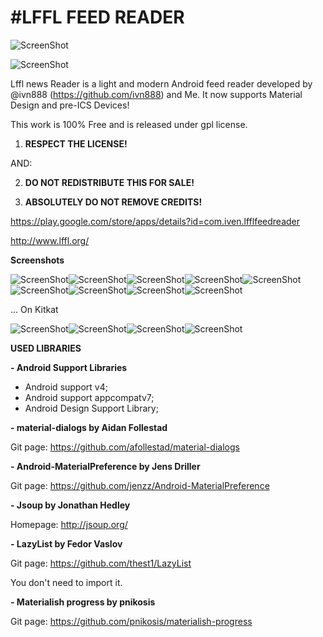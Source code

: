 #LFFL FEED READER
================

![ScreenShot](http://i.imgur.com/VuFpWTt.png{url})

![ScreenShot](http://i.imgur.com/6sCJfiz.png{url})

Lffl news Reader is a light and modern Android feed reader developed by @ivn888 (https://github.com/ivn888) and Me.
It now supports Material Design and pre-ICS Devices!

This work is 100% Free and is released under gpl license. 

1. **RESPECT THE LICENSE!**

AND:

2. **DO NOT REDISTRIBUTE THIS FOR SALE!**

3. **ABSOLUTELY DO NOT REMOVE CREDITS!**

https://play.google.com/store/apps/details?id=com.iven.lfflfeedreader

http://www.lffl.org/


**Screenshots**

![ScreenShot](http://i.imgur.com/eMhBuOO.png{url})![ScreenShot](http://i.imgur.com/T9N5X8n.png{url})![ScreenShot](http://i.imgur.com/7IxvnVT.png{url})![ScreenShot](http://i.imgur.com/dWBSSM7.png{url})![ScreenShot](http://i.imgur.com/9CFuxCP.png{url})![ScreenShot](http://i.imgur.com/1g3B0tr.png{url})![ScreenShot](http://i.imgur.com/48ZoHd9.png{url})![ScreenShot](http://i.imgur.com/7VWpCqF.png{url})![ScreenShot](http://i.imgur.com/fgrofqX.png{url})

 ... On Kitkat
 
![ScreenShot](http://i.imgur.com/7Qo41S6.png{url})![ScreenShot](http://i.imgur.com/gtgD1b8.png{url})![ScreenShot](http://i.imgur.com/3k411BE.png{url})![ScreenShot](http://i.imgur.com/uSRglg4.png{url})




**USED LIBRARIES**

**- Android Support Libraries**
- Android support v4;
- Android support appcompatv7;
- Android Design Support Library;

**- material-dialogs by Aidan Follestad**

Git page:
https://github.com/afollestad/material-dialogs

**- Android-MaterialPreference by Jens Driller**

Git page:
https://github.com/jenzz/Android-MaterialPreference

**- Jsoup by Jonathan Hedley**

Homepage:
http://jsoup.org/

**- LazyList by Fedor Vaslov**

Git page:
https://github.com/thest1/LazyList

You don't need to import it.

**- Materialish progress by pnikosis**

Git page:
https://github.com/pnikosis/materialish-progress







